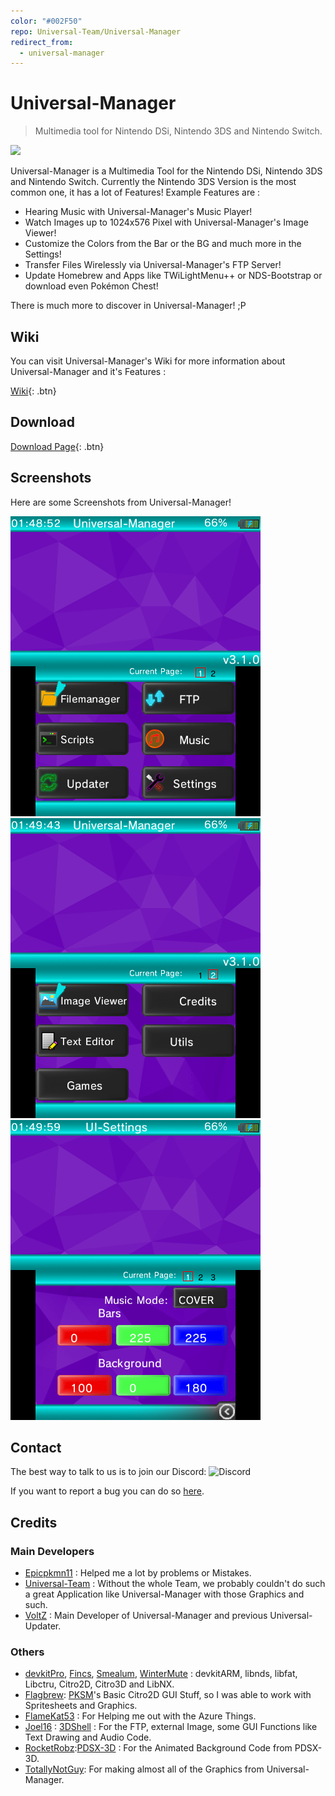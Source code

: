 ```yaml
---
color: "#002F50"
repo: Universal-Team/Universal-Manager
redirect_from:
  - universal-manager
---
```


# Universal-Manager

> Multimedia tool for Nintendo DSi, Nintendo 3DS and Nintendo Switch.

<img height="100" src="https://github.com/Universal-Team/Universal-Manager/raw/master/resources/Banner.png">

Universal-Manager is a Multimedia Tool for the Nintendo DSi, Nintendo 3DS and Nintendo Switch.
Currently the Nintendo 3DS Version is the most common one, it has a lot of Features!
Example Features are : 
- Hearing Music with Universal-Manager's Music Player!
- Watch Images up to 1024x576 Pixel with Universal-Manager's Image Viewer!
- Customize the Colors from the Bar or the BG and much more in the Settings!
- Transfer Files Wirelessly via Universal-Manager's FTP Server!
- Update Homebrew and Apps like TWiLightMenu++ or NDS-Bootstrap or download even Pokémon Chest!

There is much more to discover in Universal-Manager! ;P

## Wiki
You can visit Universal-Manager's Wiki for more information about Universal-Manager and it's Features :

[Wiki](https://github.com/Universal-Team/Universal-Manager/wiki){: .btn}


## Download
[Download Page](https://github.com/Universal-Team/Universal-Manager/releases/latest){: .btn}

## Screenshots
Here are some Screenshots from Universal-Manager!

![Citra-1](assets/images/universal-manager/Citra-1.png)
![Citra-2](assets/images/universal-manager/Citra-2.png)
![Citra-3](assets/images/universal-manager/Citra-3.png)

## Contact
The best way to talk to us is to join our Discord:
![Discord](https://discordapp.com/api/guilds/568119817320792074/widget.png?style=banner2) [](https://discord.gg/KDJCfGF)

If you want to report a bug you can do so [here](https://github.com/Universal-Team/Universal-Manager/issues/new/choose).

## Credits
### Main Developers
- [Epicpkmn11](https://github.com/Epicpkmn11) : Helped me a lot by problems or Mistakes.
- [Universal-Team](https://github.com/Universal-Team) : Without the whole Team, we probably couldn't do such a great Application like Universal-Manager with those Graphics and such.
- [VoltZ](https://github.com/SuperSaiyajinVoltZ) : Main Developer of Universal-Manager and previous Universal-Updater.
### Others
- [devkitPro](https://github.com/devkitPro), [Fincs](https://github.com/fincs), [Smealum](https://github.com/smealum), [WinterMute](https://github.com/WinterMute) : devkitARM, libnds, libfat, Libctru, Citro2D, Citro3D and LibNX.
- [Flagbrew](https://github.com/FlagBrew): [PKSM](https://github.com/FlagBrew/PKSM)'s Basic Citro2D GUI Stuff, so I was able to work with Spritesheets and Graphics.
- [FlameKat53](https://github.com/FlameKat53) : For Helping me out with the Azure Things.
- [Joel16](https://github.com/joel16) : [3DShell](https://github.com/joel16/3DShell) : For the FTP, external Image, some GUI Functions like Text Drawing and Audio Code.
- [RocketRobz](https://github.com/RocketRobz):[PDSX-3D](https://github.com/RocketRobz/PDSX-3D) : For the Animated Background Code from PDSX-3D.
- [TotallyNotGuy](https://github.com/TotallyNotGuy): For making almost all of the Graphics from Universal-Manager.